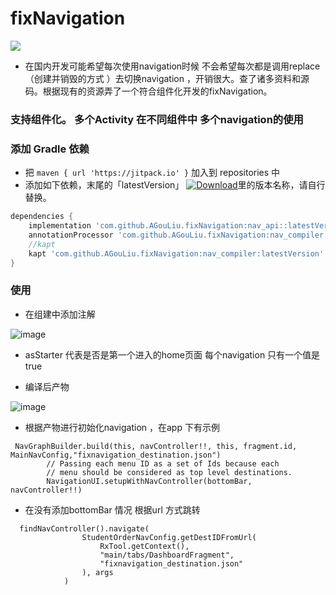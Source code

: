 # fixNavigation
[![](https://jitpack.io/v/AGouLiu/fixNavigation.svg)](https://jitpack.io/#AGouLiu/fixNavigation)
* 在国内开发可能希望每次使用navigation时候 不会希望每次都是调用replace （创建并销毁的方式 ）去切换navigation ，开销很大。查了诸多资料和源码。根据现有的资源弄了一个符合组件化开发的fixNavigation。

### 支持组件化。  多个Activity 在不同组件中 多个navigation的使用

### 添加 Gradle 依赖

* 把 `maven { url 'https://jitpack.io' }` 加入到 repositories 中
* 添加如下依赖，末尾的「latestVersion」 [![Download](https://jitpack.io/v/AGouLiu/fixNavigation.svg)](https://jitpack.io/#AGouLiu/fixNavigation)里的版本名称，请自行替换。
```groovy
dependencies {
    implementation 'com.github.AGouLiu.fixNavigation:nav_api::latestVersion'
    annotationProcessor 'com.github.AGouLiu.fixNavigation:nav_compiler:latestVersion'
    //kapt
    kapt 'com.github.AGouLiu.fixNavigation:nav_compiler:latestVersion'
}
```

### 使用

* 在组建中添加注解

![image](https://user-images.githubusercontent.com/16461557/134899259-b6804f09-1379-4764-a651-4c2be16ebd8a.png)

* asStarter 代表是否是第一个进入的home页面 每个navigation 只有一个值是true

* 编译后产物 

![image](https://user-images.githubusercontent.com/16461557/134898628-c5cea857-346e-4abb-9b38-2b32faa8da26.png)

* 根据产物进行初始化navigation ，在app 下有示例
```
 NavGraphBuilder.build(this, navController!!, this, fragment.id,  MainNavConfig,"fixnavigation_destination.json")
        // Passing each menu ID as a set of Ids because each
        // menu should be considered as top level destinations.
        NavigationUI.setupWithNavController(bottomBar, navController!!)
```

* 在没有添加bottomBar 情况 根据url 方式跳转

```
  findNavController().navigate(
                StudentOrderNavConfig.getDestIDFromUrl(
                    RxTool.getContext(),
                    "main/tabs/DashboardFragment",
                    "fixnavigation_destination.json"
                ), args
            )
```

